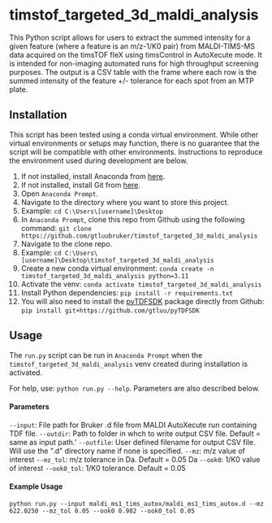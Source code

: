 # timstof_targeted_3d_maldi_analysis

This Python script allows for users to extract the summed intensity for a given feature (where a feature is an m/z-1/K0 pair) from MALDI-TIMS-MS data acquired on the timsTOF fleX using timsControl in AutoXecute mode. It is intended for non-imaging automated runs for high throughput screening purposes. The output is a CSV table with the frame where each row is the summed intensity of the feature +/- tolerance for each spot from an MTP plate.

## Installation

This script has been tested using a conda virtual environment. While other virtual environments or setups may function, there is no guarantee that the script will be compatible with other environments. Instructions to reproduce the environment used during development are below.

1. If not installed, install Anaconda from [here](https://www.anaconda.com/download).
2. If not installed, install Git from [here](https://git-scm.com/downloads).
3. Open `Anaconda Prompt`.
4. Navigate to the directory where you want to store this project.
5. Example: `cd C:\Users\[username]\Desktop`
6. In `Anaconda Prompt`, clone this repo from Github using the following command: `git clone https://github.com/gtluubruker/timstof_targeted_3d_maldi_analysis`
7. Navigate to the clone repo.
8. Example: `cd C:\Users\[username]\Desktop\timstof_targeted_3d_maldi_analysis`
9. Create a new conda virtual environment: `conda create -n timstof_targeted_3d_maldi_analysis python=3.11`
10. Activate the venv: `conda activate timstof_targeted_3d_maldi_analysis`
11. Install Python dependencies: `pip install -r requirements.txt`
12. You will also need to install the [pyTDFSDK](https://github.com/gtluu/pyTDFSDK) package directly from Github: `pip install git+https://github.com/gtluu/pyTDFSDK`

## Usage

The `run.py` script can be run in `Anaconda Prompt` when the `timstof_targeted_3d_maldi_analysis` venv created during installation is activated.

For help, use: `python run.py --help`. Parameters are also described below.

#### Parameters

`--input`: File path for Bruker .d file from MALDI AutoXecute run containing TDF file.
`--outdir`: Path to folder in whch to write output CSV file. Default = same as input path.'
`--outfile`: User defined filename for output CSV file. Will use the ".d" directory name if none is specified.
`--mz`: m/z value of interest
`--mz_tol`: m/z tolerance in Da. Default = 0.05 Da
`--ook0`: 1/K0 value of interest
`--ook0_tol`: 1/K0 tolerance. Default = 0.05

#### Example Usage

`python run.py --input maldi_ms1_tims_autox/maldi_ms1_tims_autox.d --mz 622.0250 --mz_tol 0.05 --ook0 0.982 --ook0_tol 0.05`
